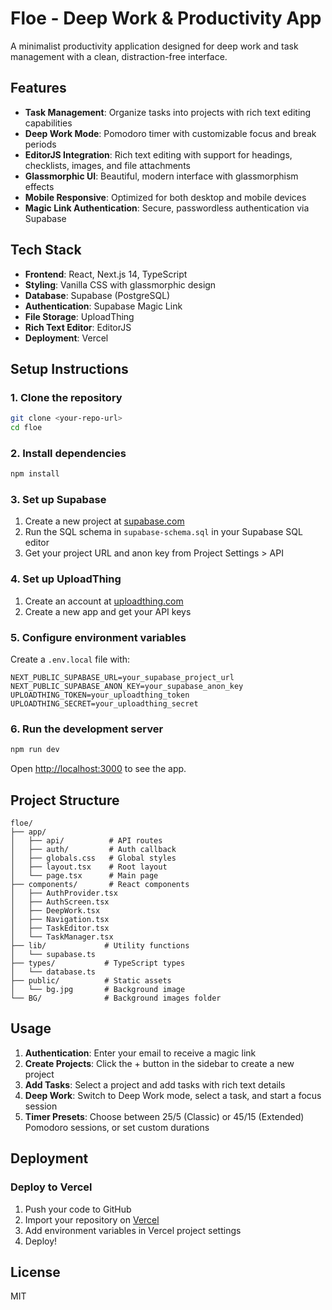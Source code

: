 # Floe - Deep Work & Productivity App

A minimalist productivity application designed for deep work and task management with a clean, distraction-free interface.

## Features

- **Task Management**: Organize tasks into projects with rich text editing capabilities
- **Deep Work Mode**: Pomodoro timer with customizable focus and break periods
- **EditorJS Integration**: Rich text editing with support for headings, checklists, images, and file attachments
- **Glassmorphic UI**: Beautiful, modern interface with glassmorphism effects
- **Mobile Responsive**: Optimized for both desktop and mobile devices
- **Magic Link Authentication**: Secure, passwordless authentication via Supabase

## Tech Stack

- **Frontend**: React, Next.js 14, TypeScript
- **Styling**: Vanilla CSS with glassmorphic design
- **Database**: Supabase (PostgreSQL)
- **Authentication**: Supabase Magic Link
- **File Storage**: UploadThing
- **Rich Text Editor**: EditorJS
- **Deployment**: Vercel

## Setup Instructions

### 1. Clone the repository
```bash
git clone <your-repo-url>
cd floe
```

### 2. Install dependencies
```bash
npm install
```

### 3. Set up Supabase

1. Create a new project at [supabase.com](https://supabase.com)
2. Run the SQL schema in `supabase-schema.sql` in your Supabase SQL editor
3. Get your project URL and anon key from Project Settings > API

### 4. Set up UploadThing

1. Create an account at [uploadthing.com](https://uploadthing.com)
2. Create a new app and get your API keys

### 5. Configure environment variables

Create a `.env.local` file with:
```env
NEXT_PUBLIC_SUPABASE_URL=your_supabase_project_url
NEXT_PUBLIC_SUPABASE_ANON_KEY=your_supabase_anon_key
UPLOADTHING_TOKEN=your_uploadthing_token
UPLOADTHING_SECRET=your_uploadthing_secret
```

### 6. Run the development server
```bash
npm run dev
```

Open [http://localhost:3000](http://localhost:3000) to see the app.

## Project Structure

```
floe/
├── app/
│   ├── api/          # API routes
│   ├── auth/         # Auth callback
│   ├── globals.css   # Global styles
│   ├── layout.tsx    # Root layout
│   └── page.tsx      # Main page
├── components/       # React components
│   ├── AuthProvider.tsx
│   ├── AuthScreen.tsx
│   ├── DeepWork.tsx
│   ├── Navigation.tsx
│   ├── TaskEditor.tsx
│   └── TaskManager.tsx
├── lib/             # Utility functions
│   └── supabase.ts
├── types/           # TypeScript types
│   └── database.ts
├── public/          # Static assets
│   └── bg.jpg       # Background image
└── BG/              # Background images folder
```

## Usage

1. **Authentication**: Enter your email to receive a magic link
2. **Create Projects**: Click the + button in the sidebar to create a new project
3. **Add Tasks**: Select a project and add tasks with rich text details
4. **Deep Work**: Switch to Deep Work mode, select a task, and start a focus session
5. **Timer Presets**: Choose between 25/5 (Classic) or 45/15 (Extended) Pomodoro sessions, or set custom durations

## Deployment

### Deploy to Vercel

1. Push your code to GitHub
2. Import your repository on [Vercel](https://vercel.com)
3. Add environment variables in Vercel project settings
4. Deploy!

## License

MIT
